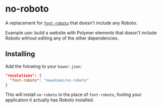 # no-roboto
A replacement for [`font-roboto`](https://github.com/PolymerElements/font-roboto/) that doesn't include any Roboto.

Example use: build a website with Polymer elements that doesn't include Roboto without editing any of the other dependencies.

## Installing

Add the folowing to your `bower.json`:

```json
"resolutions": {
  "font-roboto": "newatoms/no-roboto"
}
```

This will install `no-roboto` in the place of `font-roboto`, fooling your application it actually has Roboto installed.
